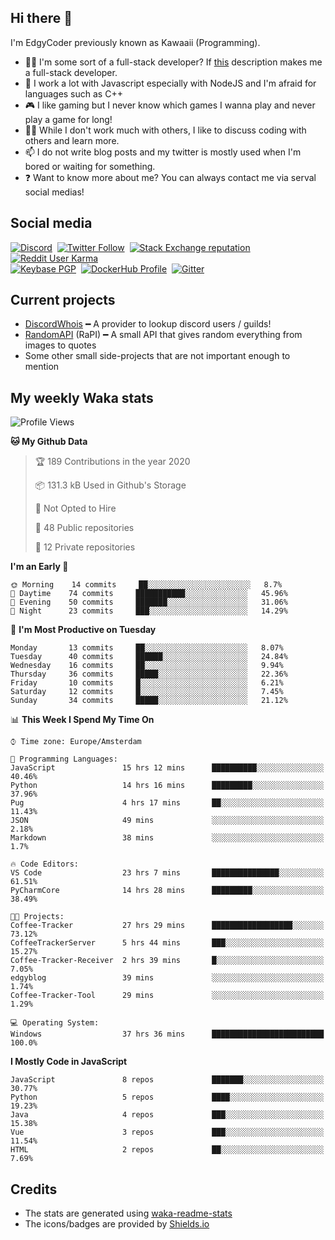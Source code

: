 ## Hi there 👋
I'm EdgyCoder previously known as Kawaaii (Programming).  
- 👨‍💻 I'm some sort of a full-stack developer? If [this](https://www.w3schools.com/whatis/whatis_fullstack.asp) description makes me a full-stack developer.
- 🌱 I work a lot with Javascript especially with NodeJS and I'm afraid for languages such as C++
- 🎮 I like gaming but I never know which games I wanna play and never play a game for long!
- 👯‍♀️ While I don't work much with others, I like to discuss coding with others and learn more.
- 📫 I do not write blog posts and my twitter is mostly used when I'm bored or waiting for something.
- ❓ Want to know more about me? You can always contact me via serval social medias!

## Social media
[![Discord](https://img.shields.io/discord/661411850856038431?label=Discord%20Guild&style=for-the-badge&logo=discord&logoColor=ffffff)](https://discord.gg/44yKPxm)
‎‎ [![Twitter Follow](https://img.shields.io/twitter/follow/edgycoder?color=%231DA1F2&label=Twitter&style=for-the-badge&logo=twitter&logoColor=ffffff)](https://twitter.com/EdgyCoder)
‎‎ [![Stack Exchange reputation](https://img.shields.io/stackexchange/stackoverflow/r/12418331?color=%23F48024&label=Stack%20overflow&style=for-the-badge&logo=stackoverflow&logoColor=ffffff)](https://stackoverflow.com/users/12418331/kawaaii)
‎‎ [![Reddit User Karma](https://img.shields.io/reddit/user-karma/combined/Kawaaii-Programming?label=Reddit&style=for-the-badge&logo=reddit&logoColor=ffffff)](https://www.reddit.com/user/Kawaaii-Programming)  
‎‎ [![Keybase PGP](https://img.shields.io/keybase/pgp/kawaaii?label=Keybase&logo=keybase&logoColor=ffffff&style=for-the-badge)](https://keybase.io/kawaaii)
‎‎ [![DockerHub Profile](https://img.shields.io/badge/DockerHub-kawaaii-informational?style=for-the-badge&logo=docker&logoColor=ffffff)](https://hub.docker.com/u/kawaaii)
‎‎ [![Gitter](https://img.shields.io/gitter/room/edgy-irrelevant/community?label=edgy-irrelevant&logo=gitter&logoColor=ffffff&style=for-the-badge)](https://gitter.im/edgy-irrelevant/community)

## Current projects
- [DiscordWhois](https://discordwhois.xyz) ━ A provider to lookup discord users / guilds!
- [RandomAPI](https://random.rest) (RaPI) ━ A small API that gives random everything from images to quotes
- Some other small side-projects that are not important enough to mention

## My weekly Waka stats
<!--START_SECTION:waka-->
![Profile Views](http://img.shields.io/badge/Profile%20Views-15-blue)

**🐱 My Github Data** 

> 🏆 189 Contributions in the year 2020
 > 
> 📦 131.3 kB Used in Github's Storage 
 > 
> 🚫 Not Opted to Hire
 > 
> 📜 48 Public repositories
 > 
> 🔑 12 Private repositories 

**I'm an Early 🐤** 

```text
🌞 Morning    14 commits     ██░░░░░░░░░░░░░░░░░░░░░░░   8.7% 
🌆 Daytime    74 commits     ███████████░░░░░░░░░░░░░░   45.96% 
🌃 Evening    50 commits     ███████░░░░░░░░░░░░░░░░░░   31.06% 
🌙 Night      23 commits     ███░░░░░░░░░░░░░░░░░░░░░░   14.29%

```
📅 **I'm Most Productive on Tuesday** 

```text
Monday       13 commits     ██░░░░░░░░░░░░░░░░░░░░░░░   8.07% 
Tuesday      40 commits     ██████░░░░░░░░░░░░░░░░░░░   24.84% 
Wednesday    16 commits     ██░░░░░░░░░░░░░░░░░░░░░░░   9.94% 
Thursday     36 commits     █████░░░░░░░░░░░░░░░░░░░░   22.36% 
Friday       10 commits     █░░░░░░░░░░░░░░░░░░░░░░░░   6.21% 
Saturday     12 commits     █░░░░░░░░░░░░░░░░░░░░░░░░   7.45% 
Sunday       34 commits     █████░░░░░░░░░░░░░░░░░░░░   21.12%

```


📊 **This Week I Spend My Time On** 

```text
⌚︎ Time zone: Europe/Amsterdam

💬 Programming Languages: 
JavaScript               15 hrs 12 mins      ██████████░░░░░░░░░░░░░░░   40.46% 
Python                   14 hrs 16 mins      █████████░░░░░░░░░░░░░░░░   37.96% 
Pug                      4 hrs 17 mins       ██░░░░░░░░░░░░░░░░░░░░░░░   11.43% 
JSON                     49 mins             ░░░░░░░░░░░░░░░░░░░░░░░░░   2.18% 
Markdown                 38 mins             ░░░░░░░░░░░░░░░░░░░░░░░░░   1.7%

🔥 Code Editors: 
VS Code                  23 hrs 7 mins       ███████████████░░░░░░░░░░   61.51% 
PyCharmCore              14 hrs 28 mins      █████████░░░░░░░░░░░░░░░░   38.49%

🐱‍💻 Projects: 
Coffee-Tracker           27 hrs 29 mins      ██████████████████░░░░░░░   73.12% 
CoffeeTrackerServer      5 hrs 44 mins       ███░░░░░░░░░░░░░░░░░░░░░░   15.27% 
Coffee-Tracker-Receiver  2 hrs 39 mins       █░░░░░░░░░░░░░░░░░░░░░░░░   7.05% 
edgyblog                 39 mins             ░░░░░░░░░░░░░░░░░░░░░░░░░   1.74% 
Coffee-Tracker-Tool      29 mins             ░░░░░░░░░░░░░░░░░░░░░░░░░   1.29%

💻 Operating System: 
Windows                  37 hrs 36 mins      █████████████████████████   100.0%

```

**I Mostly Code in JavaScript** 

```text
JavaScript               8 repos             ███████░░░░░░░░░░░░░░░░░░   30.77% 
Python                   5 repos             ████░░░░░░░░░░░░░░░░░░░░░   19.23% 
Java                     4 repos             ███░░░░░░░░░░░░░░░░░░░░░░   15.38% 
Vue                      3 repos             ███░░░░░░░░░░░░░░░░░░░░░░   11.54% 
HTML                     2 repos             ██░░░░░░░░░░░░░░░░░░░░░░░   7.69%

```



<!--END_SECTION:waka-->

## Credits
- The stats are generated using [waka-readme-stats](https://github.com/anmol098/waka-readme-stats)
- The icons/badges are provided by [Shields.io](https://shields.io/)
